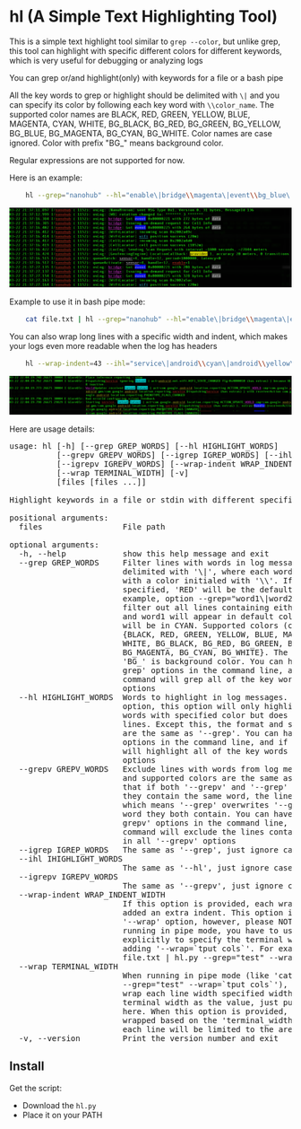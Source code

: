 hl (A Simple Text Highlighting Tool)
====================================

This is a simple text highlight tool similar to `grep --color`,
but unlike grep, this tool can highlight with specific different
colors for different keywords, which is very useful for debugging or analyzing logs

You can grep or/and highlight(only) with keywords for a file or a bash pipe

All the key words to grep or highlight should be delimited
with `\|` and you can specify its color by following each key word
with `\\color_name`. The supported color names are BLACK, RED, GREEN, YELLOW, BLUE, MAGENTA, CYAN, WHITE,
BG_BLACK, BG_RED, BG_GREEN, BG_YELLOW, BG_BLUE, BG_MAGENTA, BG_CYAN, BG_WHITE.
Color names are case ignored. Color with prefix "BG_" means background color.

Regular expressions are not supported for now.

Here is an example:
```bash
    hl --grep="nanohub" --hl="enable\|bridge\\magenta\|event\\bg_blue\|sensor\\white\|data\\bg_black\|provider\\bg_yellow\|wifi\\cyan" file.txt
```
![Example screen](screen.png)

Example to use it in bash pipe mode:
```bash
    cat file.txt | hl --grep="nanohub" --hl="enable\|bridge\\magenta\|event\\bg_blue\|sensor\\white\|data\\bg_black\|provider\\bg_yellow\|wifi\\cyan"
```

You can also wrap long lines with a specific width and indent, which makes your logs even more readable when the log has headers
```bash
    hl --wrap-indent=43 --ihl="service\|android\\cyan\|android\\yellow\|bundle\\bg_blue\|world\\magenta\|intent\\bg_cyan" file.txt
```
![Example screen](screen2.png)

Here are usage details:
<pre>
usage: hl [-h] [--grep GREP_WORDS] [--hl HIGHLIGHT_WORDS]
          [--grepv GREPV_WORDS] [--igrep IGREP_WORDS] [--ihl IHIGHLIGHT_WORDS]
          [--igrepv IGREPV_WORDS] [--wrap-indent WRAP_INDENT_WIDTH]
          [--wrap TERMINAL_WIDTH] [-v]
          [files [files ...]]

Highlight keywords in a file or stdin with different specified colors

positional arguments:
  files                 File path

optional arguments:
  -h, --help            show this help message and exit
  --grep GREP_WORDS     Filter lines with words in log messages. The words are
                        delimited with '\|', where each word can be tailed
                        with a color initialed with '\\'. If no color is
                        specified, 'RED' will be the default color. For
                        example, option --grep="word1\|word2\\CYAN" means to
                        filter out all lines containing either word1 or word2,
                        and word1 will appear in default color RED while word2
                        will be in CYAN. Supported colors (case ignored):
                        {BLACK, RED, GREEN, YELLOW, BLUE, MAGENTA, CYAN,
                        WHITE, BG_BLACK, BG_RED, BG_GREEN, BG_YELLOW, BG_BLUE,
                        BG_MAGENTA, BG_CYAN, BG_WHITE}. The color with prefix
                        'BG_' is background color. You can have multiple '--
                        grep' options in the command line, and if so, the
                        command will grep all of the key words in all '--grep'
                        options
  --hl HIGHLIGHT_WORDS  Words to highlight in log messages. Unlike --grep
                        option, this option will only highlight the specified
                        words with specified color but does not filter any
                        lines. Except this, the format and supported colors
                        are the same as '--grep'. You can have multiple '--hl'
                        options in the command line, and if so, the command
                        will highlight all of the key words in all '--hl'
                        options
  --grepv GREPV_WORDS   Exclude lines with words from log messages. The format
                        and supported colors are the same as '--grep'. Note
                        that if both '--grepv' and '--grep' are provided and
                        they contain the same word, the line will always show,
                        which means '--grep' overwrites '--grepv' for the same
                        word they both contain. You can have multiple '--
                        grepv' options in the command line, and if so, the
                        command will exclude the lines containing any keywords
                        in all '--grepv' options
  --igrep IGREP_WORDS   The same as '--grep', just ignore case
  --ihl IHIGHLIGHT_WORDS
                        The same as '--hl', just ignore case
  --igrepv IGREPV_WORDS
                        The same as '--grepv', just ignore case
  --wrap-indent WRAP_INDENT_WIDTH
                        If this option is provided, each wrapped line will be
                        added an extra indent. This option implicitly enables
                        '--wrap' option, however, please NOTE that when
                        running in pipe mode, you have to use '--wrap' option
                        explicitly to specify the terminal width by just
                        adding '--wrap=`tput cols`'. For example, 'cat
                        file.txt | hl.py --grep="test" --wrap=`tput cols`'
  --wrap TERMINAL_WIDTH
                        When running in pipe mode (like 'cat file.txt | hl.py
                        --grep="test" --wrap=`tput cols`'), if you want to
                        wrap each line width specified width, you need to give
                        terminal width as the value, just put "`tput cols`"
                        here. When this option is provided, every line will be
                        wrapped based on the 'terminal_width' specified, where
                        each line will be limited to the area with this width
  -v, --version         Print the version number and exit
</pre>

Install
-------

Get the script:

 * Download the `hl.py`
 * Place it on your PATH
